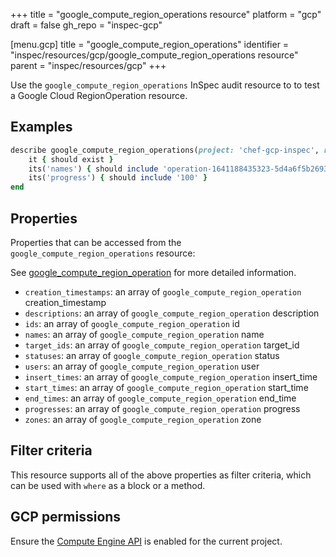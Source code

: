 +++
title = "google_compute_region_operations resource"
platform = "gcp"
draft = false
gh_repo = "inspec-gcp"

[menu.gcp]
title = "google_compute_region_operations"
identifier = "inspec/resources/gcp/google_compute_region_operations resource"
parent = "inspec/resources/gcp"
+++

Use the `google_compute_region_operations` InSpec audit resource to to test a Google Cloud RegionOperation resource.

## Examples

```ruby
describe google_compute_region_operations(project: 'chef-gcp-inspec', region: '') do
	it { should exist }
	its('names') { should include 'operation-1641188435323-5d4a6f5b26934-9281422c-dce238f5' }
	its('progress') { should include '100' }
end
```

## Properties

Properties that can be accessed from the `google_compute_region_operations` resource:

See [google_compute_region_operation](google_compute_region_operation) for more detailed information.

  * `creation_timestamps`: an array of `google_compute_region_operation` creation_timestamp
  * `descriptions`: an array of `google_compute_region_operation` description
  * `ids`: an array of `google_compute_region_operation` id
  * `names`: an array of `google_compute_region_operation` name
  * `target_ids`: an array of `google_compute_region_operation` target_id
  * `statuses`: an array of `google_compute_region_operation` status
  * `users`: an array of `google_compute_region_operation` user
  * `insert_times`: an array of `google_compute_region_operation` insert_time
  * `start_times`: an array of `google_compute_region_operation` start_time
  * `end_times`: an array of `google_compute_region_operation` end_time
  * `progresses`: an array of `google_compute_region_operation` progress
  * `zones`: an array of `google_compute_region_operation` zone

## Filter criteria

This resource supports all of the above properties as filter criteria, which can be used
with `where` as a block or a method.

## GCP permissions

Ensure the [Compute Engine API](https://console.cloud.google.com/apis/library/compute.googleapis.com/) is enabled for the current project.
